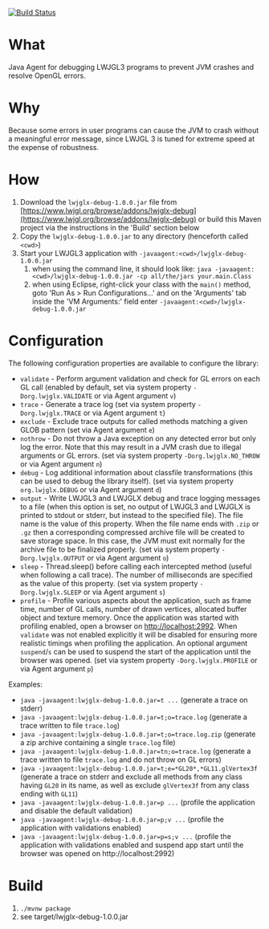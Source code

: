 [![Build Status](https://travis-ci.org/LWJGLX/debug.svg?branch=main)](https://travis-ci.org/LWJGLX/debug)

# What

Java Agent for debugging LWJGL3 programs to prevent JVM crashes and resolve OpenGL errors.

# Why

Because some errors in user programs can cause the JVM to crash without a meaningful error message, since LWJGL 3 is tuned for extreme speed at the expense of robustness.

# How

1. Download the `lwjglx-debug-1.0.0.jar` file from [https://www.lwjgl.org/browse/addons/lwjglx-debug](https://www.lwjgl.org/browse/addons/lwjglx-debug) or build this Maven project via the instructions in the 'Build' section below
2. Copy the `lwjglx-debug-1.0.0.jar` to any directory (henceforth called `<cwd>`)
3. Start your LWJGL3 application with `-javaagent:<cwd>/lwjglx-debug-1.0.0.jar`
    1. when using the command line, it should look like: `java -javaagent:<cwd>/lwjglx-debug-1.0.0.jar -cp all/the/jars your.main.Class`
    2. when using Eclipse, right-click your class with the `main()` method, goto 'Run As > Run Configurations...' and on the 'Arguments' tab inside the 'VM Arguments:' field enter `-javaagent:<cwd>/lwjglx-debug-1.0.0.jar`

# Configuration

The following configuration properties are available to configure the library:
- `validate` - Perform argument validation and check for GL errors on each GL call (enabled by default, set via system property `-Dorg.lwjglx.VALIDATE` or via Agent argument `v`)
- `trace` - Generate a trace log (set via system property `-Dorg.lwjglx.TRACE` or via Agent argument `t`)
- `exclude` - Exclude trace outputs for called methods matching a given GLOB pattern (set via Agent argument `e`)
- `nothrow` - Do not throw a Java exception on any detected error but only log the error. Note that this may result in a JVM crash due to illegal arguments or GL errors. (set via system property `-Dorg.lwjglx.NO_THROW` or via Agent argument `n`)
- `debug` - Log additional information about classfile transformations (this can be used to debug the library itself). (set via system property `org.lwjglx.DEBUG` or via Agent argument `d`)
- `output` - Write LWJGL3 and LWJGLX debug and trace logging messages to a file (when this option is set, no output of LWJGL3 and LWJGLX is printed to stdout or stderr, but instead to the specified file). The file name is the value of this property. When the file name ends with `.zip` or `.gz` then a corresponding compressed archive file will be created to save storage space. In this case, the JVM must exit normally for the archive file to be finalized properly. (set via system property `-Dorg.lwjglx.OUTPUT` or via Agent argument `o`)
- `sleep` - Thread.sleep() before calling each intercepted method (useful when following a call trace). The number of milliseconds are specified as the value of this property. (set via system property `-Dorg.lwjglx.SLEEP` or via Agent argument `s`)
- `profile` - Profile various aspects about the application, such as frame time, number of GL calls, number of drawn vertices, allocated buffer object and texture memory. Once the application was started with profiling enabled, open a browser on [http://localhost:2992](http://localhost:2992). When `validate` was not enabled explicitly it will be disabled for ensuring more realistic timings when profiling the application. An optional argument `suspend`/`s` can be used to suspend the start of the application until the browser was opened. (set via system property `-Dorg.lwjglx.PROFILE` or via Agent argument `p`)

Examples:

* `java -javaagent:lwjglx-debug-1.0.0.jar=t ...` (generate a trace on stderr)
* `java -javaagent:lwjglx-debug-1.0.0.jar=t;o=trace.log` (generate a trace written to file `trace.log`)
* `java -javaagent:lwjglx-debug-1.0.0.jar=t;o=trace.log.zip` (generate a zip archive containing a single `trace.log` file)
* `java -javaagent:lwjglx-debug-1.0.0.jar=tn;o=trace.log` (generate a trace written to file `trace.log` and do not throw on GL errors)
* `java -javaagent:lwjglx-debug-1.0.0.jar=t;e=*GL20*,*GL11.glVertex3f` (generate a trace on stderr and exclude all methods from any class having `GL20` in its name, as well as exclude `glVertex3f` from any class ending with `GL11`)
* `java -javaagent:lwjglx-debug-1.0.0.jar=p ...` (profile the application and disable the default validation)
* `java -javaagent:lwjglx-debug-1.0.0.jar=p;v ...` (profile the application with validations enabled)
* `java -javaagent:lwjglx-debug-1.0.0.jar=p=s;v ...` (profile the application with validations enabled and suspend app start until the browser was opened on http://localhost:2992)

# Build

1. `./mvnw package`
2. see target/lwjglx-debug-1.0.0.jar
